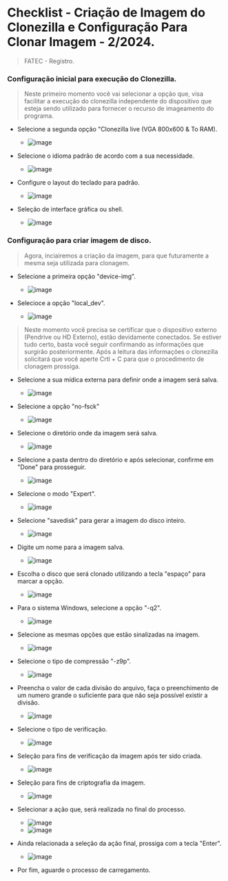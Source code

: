<h1>Checklist - Criação de Imagem do Clonezilla e Configuração Para Clonar Imagem - 2/2024.</h1>

> FATEC - Registro.

### Configuração inicial para execução do Clonezilla.
> Neste primeiro momento você vai selecionar a opção que, visa facilitar a execução do clonezilla independente do dispositivo que esteja sendo utilizado para fornecer o recurso de imageamento do programa.
    
  + Selecione a segunda opção "Clonezilla live (VGA 800x600 & To RAM).
    + ![image](https://github.com/user-attachments/assets/1cb93ae4-b286-4e07-90fa-4bfb6359fd51)

  + Selecione o idioma padrão de acordo com a sua necessidade.
    + ![image](https://github.com/user-attachments/assets/cc2e148c-d99f-4e4d-a92b-db7fe0f07a8f)

  + Configure o layout do teclado para padrão.
    + ![image](https://github.com/user-attachments/assets/a07e563b-95c8-4b63-b769-0c917079558c)
   
  + Seleção de interface gráfica ou shell.
    + ![image](https://github.com/user-attachments/assets/81abbf41-3951-4ea6-a4aa-5b5fc3931684)

### Configuração para criar imagem de disco.
> Agora, inciairemos a criação da imagem, para que futuramente a mesma seja utilizada para clonagem.

  + Selecione a primeira opção "device-img".
    + ![image](https://github.com/user-attachments/assets/b367b241-5a2a-4256-b3c7-b552b7e18c69)
   
  + Selecioce a opção "local_dev".
    + ![image](https://github.com/user-attachments/assets/5d2e8e7b-3933-43d8-bd86-0282d290f27f)

> Neste momento você precisa se certificar que o dispositivo externo (Pendrive ou HD Externo), estão devidamente conectados. Se estiver tudo certo, basta você seguir confirmando as informações que surgirão posteriormente. Após a leitura das informações o clonezilla solicitará que você aperte Crtl + C para que o procedimento de clonagem prossiga.

  + Selecione a sua mídica externa para definir onde a imagem será salva.
    + ![image](https://github.com/user-attachments/assets/cfd54f99-e219-4cf7-8826-b688d520993b)
   
  + Selecione a opção "no-fsck"
    + ![image](https://github.com/user-attachments/assets/c6a303f5-6044-4638-a74c-b35567f28ee0)
   
  + Selecione o diretório onde da imagem será salva.
    + ![image](https://github.com/user-attachments/assets/206c4ba6-0640-4b7c-bb46-5d81865497d4)
   
  + Selecione a pasta dentro do diretório e após selecionar, confirme em "Done" para prosseguir.
    + ![image](https://github.com/user-attachments/assets/71068890-826f-4f47-8495-acc55407a2b4)
   
  + Selecione o modo "Expert".
    + ![image](https://github.com/user-attachments/assets/9721a1b4-ed72-4f6c-a705-18cfa814886f)
   
  + Selecione "savedisk" para gerar a imagem do disco inteiro.
    + ![image](https://github.com/user-attachments/assets/4cdd260b-a0a8-43f1-ae76-5df6ca3132a5)
   
  + Digite um nome para a imagem salva.
    + ![image](https://github.com/user-attachments/assets/7e6dcda9-0a18-4c94-bab0-ffb43baf076d)
   
  + Escolha o disco que será clonado utilizando a tecla "espaço" para marcar a opção.
    + ![image](https://github.com/user-attachments/assets/7f2f5e45-94fe-4f28-9ed6-199ac944d1fa)
   
  + Para o sistema Windows, selecione a opção "-q2".
    + ![image](https://github.com/user-attachments/assets/6fb255bd-7c28-4ab7-bd64-d9bd97ea2367)
   
  + Selecione as mesmas opções que estão sinalizadas na imagem.
    + ![image](https://github.com/user-attachments/assets/bda9bb24-8155-473b-8146-e035a9ef4543)
   
  + Selecione o tipo de compressão "-z9p".
    + ![image](https://github.com/user-attachments/assets/d309de27-daaa-42ab-99bd-cae19e230240)
   
  + Preencha o valor de cada divisão do arquivo, faça o preenchimento de um numero grande o suficiente para que não seja possível existir a divisão.
    + ![image](https://github.com/user-attachments/assets/402b81d6-2283-4ad5-b053-255c1a53aaab)

  + Selecione o tipo de verificação.
    + ![image](https://github.com/user-attachments/assets/e9e0330d-370f-47b2-bfbd-a5210689025a)
   
  + Seleção para fins de verificação da imagem após ter sido criada.
    + ![image](https://github.com/user-attachments/assets/8e541334-f2ae-4e8d-ba2e-3e6b51c71b49)
   
  + Seleção para fins de criptografia da imagem.
    + ![image](https://github.com/user-attachments/assets/fc950ea1-fa9d-4db9-81a7-6f848b12cf8d)
   
  + Selecionar a ação que, será realizada no final do processo.
    + ![image](https://github.com/user-attachments/assets/e7d61d76-8352-4251-aba7-94b2ce23bd42)
    + ![image](https://github.com/user-attachments/assets/36cb2957-afe0-4925-862d-e67b776f45d4)
   
  + Ainda relacionada a seleção da ação final, prossiga com a tecla "Enter".
    + ![image](https://github.com/user-attachments/assets/a55f6ae4-4083-4c3c-9f61-5293a6b36bbd)
   
  + Por fim, aguarde o processo de carregamento.
